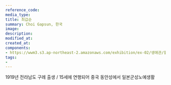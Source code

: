 ```yaml
---
reference_code:
media_type:
title: 최갑순
summary: Choi Gapsun, 한국
image:
description:
modified_at:
created_at:
components:
- https://wwm3.s3.ap-northeast-2.amazonaws.com/exhibition/ex-02/생애관/할머니들/최갑순.jpg
tags:
-
---
```

 1919년 전라남도 구례 출생 / 
 15세에 연행되어 중국 동안성에서 일본군성노예생활